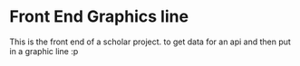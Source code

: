 # Front End Graphics line

This is the front end of a scholar project. to get data for an api and then put in a graphic line :p


